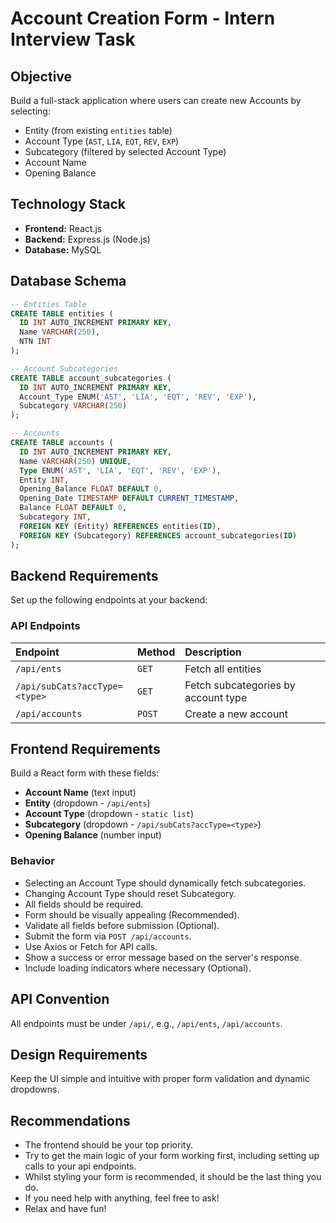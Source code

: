 
# Account Creation Form - Intern Interview Task

## Objective
Build a full-stack application where users can create new Accounts by selecting:
- Entity (from existing `entities` table)
- Account Type (`AST`, `LIA`, `EQT`, `REV`, `EXP`)
- Subcategory (filtered by selected Account Type)
- Account Name
- Opening Balance

## Technology Stack
- **Frontend:** React.js
- **Backend:** Express.js (Node.js)
- **Database:** MySQL

## Database Schema

```sql
-- Entities Table
CREATE TABLE entities (
  ID INT AUTO_INCREMENT PRIMARY KEY,
  Name VARCHAR(250),
  NTN INT
);

-- Account Subcategories
CREATE TABLE account_subcategories (
  ID INT AUTO_INCREMENT PRIMARY KEY,
  Account_Type ENUM('AST', 'LIA', 'EQT', 'REV', 'EXP'),
  Subcategory VARCHAR(250)
);

-- Accounts
CREATE TABLE accounts (
  ID INT AUTO_INCREMENT PRIMARY KEY,
  Name VARCHAR(250) UNIQUE,
  Type ENUM('AST', 'LIA', 'EQT', 'REV', 'EXP'),
  Entity INT,
  Opening_Balance FLOAT DEFAULT 0,
  Opening_Date TIMESTAMP DEFAULT CURRENT_TIMESTAMP,
  Balance FLOAT DEFAULT 0,
  Subcategory INT,
  FOREIGN KEY (Entity) REFERENCES entities(ID),
  FOREIGN KEY (Subcategory) REFERENCES account_subcategories(ID)
);
```
## Backend Requirements

Set up the following endpoints at your backend:

### API Endpoints

| Endpoint | Method | Description |
|:---------|:-------|:------------|
| `/api/ents` | `GET` | Fetch all entities |
| `/api/subCats?accType=<type>` | `GET` | Fetch subcategories by account type |
| `/api/accounts` | `POST` | Create a new account |
  
## Frontend Requirements

Build a React form with these fields:
- **Account Name** (text input)
- **Entity** (dropdown - `/api/ents`)
- **Account Type** (dropdown - `static list`)
- **Subcategory** (dropdown - `/api/subCats?accType=<type>`)
- **Opening Balance** (number input)

### Behavior
- Selecting an Account Type should dynamically fetch subcategories.
- Changing Account Type should reset Subcategory.
- All fields should be required.
- Form should be visually appealing (Recommended).
- Validate all fields before submission (Optional).
- Submit the form via `POST /api/accounts`.
- Use Axios or Fetch for API calls.
- Show a success or error message based on the server's response.
- Include loading indicators where necessary (Optional).

## API Convention
All endpoints must be under `/api/`, e.g., `/api/ents`, `/api/accounts`.

## Design Requirements
Keep the UI simple and intuitive with proper form validation and dynamic dropdowns.

## Recommendations
- The frontend should be your top priority.
- Try to get the main logic of your form working first, including setting up calls to your api endpoints.
- Whilst styling your form is recommended, it should be the last thing you do.
- If you need help with anything, feel free to ask!
- Relax and have fun!
